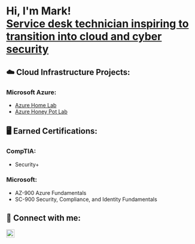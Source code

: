 <h1>Hi, I'm Mark! <br/><a href="https://www.linkedin.com/in/markrufin/">Service desk technician inspiring to transition into cloud and cyber security</a>

<h2>☁️ Cloud Infrastructure Projects:</h2>

<h3>Microsoft Azure:</h3>

- [Azure Home Lab](https://github.com/mrCloudCyberSec/AzureHomeLab)
- [Azure Honey Pot Lab](https://github.com/mrCloudCyberSec/AzureHoneyPotLab)

<h2>🖥️ Earned Certifications:</h2>

<h3>CompTIA: </h3>

- Security+

<h3>Microsoft: </h3>

- AZ-900 Azure Fundamentals
- SC-900 Security, Compliance, and Identity Fundamentals

<h2> 🤳 Connect with me:</h2>

[<img align="left" alt="JoshMadakor | LinkedIn" width="22px" src="https://cdn.jsdelivr.net/npm/simple-icons@v3/icons/linkedin.svg" />][linkedin]

[linkedin]: https://linkedin.com/in/markrufin

<!--
-->
